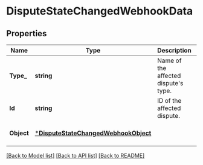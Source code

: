 # DisputeStateChangedWebhookData

## Properties

 Name       | Type                                                                         | Description                               | Notes                        
------------|------------------------------------------------------------------------------|-------------------------------------------|------------------------------
 **Type_**  | **string**                                                                   | Name of the affected dispute&#x27;s type. | [optional] [default to null] 
 **Id**     | **string**                                                                   | ID of the affected dispute.               | [optional] [default to null] 
 **Object** | [***DisputeStateChangedWebhookObject**](DisputeStateChangedWebhookObject.md) |                                           | [optional] [default to null] 

[[Back to Model list]](../README.md#documentation-for-models) [[Back to API list]](../README.md#documentation-for-api-endpoints) [[Back to README]](../README.md)

